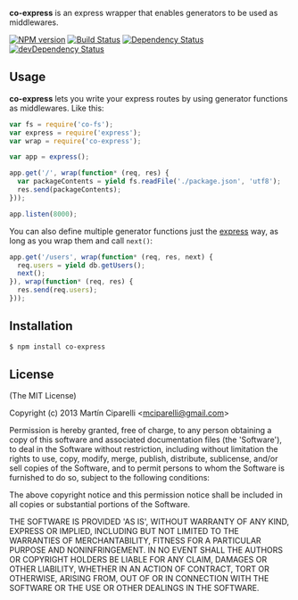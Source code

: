 **co-express** is an express wrapper that enables generators to be used as middlewares.

[![NPM version](https://badge.fury.io/js/co-express.png)](http://badge.fury.io/js/co-express) [![Build Status](https://travis-ci.org/mciparelli/co-express.png?branch=master)](https://travis-ci.org/mciparelli/co-express) [![Dependency Status](https://david-dm.org/mciparelli/co-express.png)](https://david-dm.org/mciparelli/co-express) [![devDependency Status](https://david-dm.org/mciparelli/co-express/dev-status.png)](https://david-dm.org/mciparelli/co-express#info=devDependencies)

## Usage

**co-express** lets you write your express routes by using generator functions as middlewares.
Like this:

```js
var fs = require('co-fs');
var express = require('express');
var wrap = require('co-express');

var app = express();

app.get('/', wrap(function* (req, res) {
  var packageContents = yield fs.readFile('./package.json', 'utf8');
  res.send(packageContents);
}));

app.listen(8000);
```

You can also define multiple generator functions just the [express](https://github.com/visionmedia/express) way, as long as you wrap them and call `next()`:

```js
app.get('/users', wrap(function* (req, res, next) {
  req.users = yield db.getUsers();
  next();
}), wrap(function* (req, res) {
  res.send(req.users);
}));
```

## Installation

```bash
$ npm install co-express
```

## License

(The MIT License)

Copyright (c) 2013 Martín Ciparelli &lt;mciparelli@gmail.com&gt;

Permission is hereby granted, free of charge, to any person obtaining
a copy of this software and associated documentation files (the
'Software'), to deal in the Software without restriction, including
without limitation the rights to use, copy, modify, merge, publish,
distribute, sublicense, and/or sell copies of the Software, and to
permit persons to whom the Software is furnished to do so, subject to
the following conditions:

The above copyright notice and this permission notice shall be
included in all copies or substantial portions of the Software.

THE SOFTWARE IS PROVIDED 'AS IS', WITHOUT WARRANTY OF ANY KIND,
EXPRESS OR IMPLIED, INCLUDING BUT NOT LIMITED TO THE WARRANTIES OF
MERCHANTABILITY, FITNESS FOR A PARTICULAR PURPOSE AND NONINFRINGEMENT.
IN NO EVENT SHALL THE AUTHORS OR COPYRIGHT HOLDERS BE LIABLE FOR ANY
CLAIM, DAMAGES OR OTHER LIABILITY, WHETHER IN AN ACTION OF CONTRACT,
TORT OR OTHERWISE, ARISING FROM, OUT OF OR IN CONNECTION WITH THE
SOFTWARE OR THE USE OR OTHER DEALINGS IN THE SOFTWARE.
